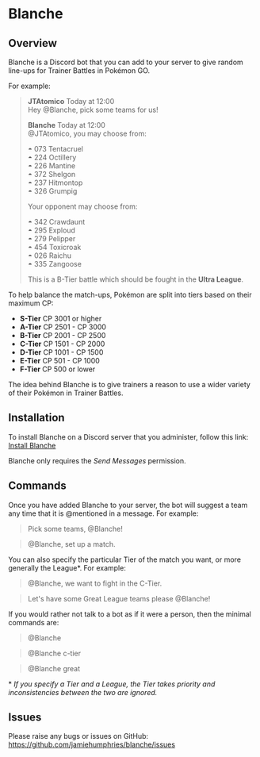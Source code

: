 # Blanche

## Overview

Blanche is a Discord bot that you can add to your server to give random line-ups for Trainer Battles in Pokémon GO.

For example:

> **JTAtomico** Today at 12:00 <br/>
> Hey @Blanche, pick some teams for us!
>
> **Blanche** Today at 12:00 <br/>
> @JTAtomico, you may choose from:
>
> ◓ 073 Tentacruel<br/>
> ◓ 224 Octillery<br/>
> ◓ 226 Mantine<br/>
> ◓ 372 Shelgon<br/>
> ◓ 237 Hitmontop<br/>
> ◓ 326 Grumpig<br/>
>
> Your opponent may choose from:
>
> ◓ 342 Crawdaunt<br/>
> ◓ 295 Exploud<br/>
> ◓ 279 Pelipper<br/>
> ◓ 454 Toxicroak<br/>
> ◓ 026 Raichu<br/>
> ◓ 335 Zangoose<br/>
>
> This is a B-Tier battle which should be fought in the **Ultra League**.

To help balance the match-ups, Pokémon are split into tiers based on their maximum CP:

* **S-Tier** CP 3001 or higher
* **A-Tier** CP 2501 - CP 3000
* **B-Tier** CP 2001 - CP 2500
* **C-Tier** CP 1501 - CP 2000
* **D-Tier** CP 1001 - CP 1500
* **E-Tier** CP 501 - CP 1000
* **F-Tier** CP 500 or lower

The idea behind Blanche is to give trainers a reason to use a wider variety of their Pokémon in Trainer Battles.

## Installation

To install Blanche on a Discord server that you administer, follow this link: [Install Blanche](https://discordapp.com/oauth2/authorize?client_id=532196601075335168&scope=bot&permissions=2048)

Blanche only requires the _Send Messages_ permission.

## Commands

Once you have added Blanche to your server, the bot will suggest a team any time that it is @mentioned in a message. For example:

> Pick some teams, @Blanche!

> @Blanche, set up a match.

You can also specify the particular Tier of the match you want, or more generally the League*. For example:

> @Blanche, we want to fight in the C-Tier.

> Let's have some Great League teams please @Blanche!

If you would rather not talk to a bot as if it were a person, then the minimal commands are:

> @Blanche

> @Blanche c-tier

> @Blanche great

\* _If you specify a Tier and a League, the Tier takes priority and inconsistencies between the two are ignored._

## Issues

Please raise any bugs or issues on GitHub: https://github.com/jamiehumphries/blanche/issues
